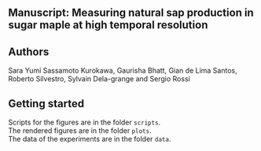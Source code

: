 ## Manuscript: Measuring natural sap production in sugar maple at high temporal resolution

## Authors
Sara Yumi Sassamoto Kurokawa, Gaurisha Bhatt, Gian de Lima Santos, Roberto Silvestro, Sylvain Dela-grange and Sergio Rossi 

## Getting started  

Scripts for the figures are in the folder `scripts`.  
The rendered figures are in the folder `plots`.  
The data of the experiments are in the folder `data`.

